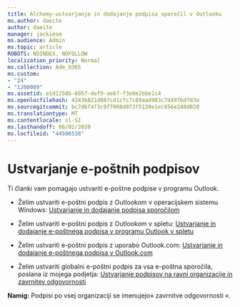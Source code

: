 ```yaml
---
title: Alchemy-ustvarjanje in dodajanje podpisa sporočil v Outlooku
ms.author: daeite
author: daeite
manager: jackiesm
ms.audience: Admin
ms.topic: article
ROBOTS: NOINDEX, NOFOLLOW
localization_priority: Normal
ms.collection: Adm_O365
ms.custom:
- "24"
- "1200009"
ms.assetid: e1d1258b-6057-4ef9-ae67-f3e0e2bbe1c4
ms.openlocfilehash: 4243b821d087cd1cfc7c89aad983c7d497bd7d3e
ms.sourcegitcommit: bc7d6f4f3c9f7060d073f5130e1ec856e248d020
ms.translationtype: MT
ms.contentlocale: sl-SI
ms.lasthandoff: 06/02/2020
ms.locfileid: "44506538"
---
```

# <a name="creating-email-signatures"></a>Ustvarjanje e-poštnih podpisov

Ti članki vam pomagajo ustvariti e-poštne podpise v programu Outlook.
  
- Želim ustvariti e-poštni podpis z Outlookom v operacijskem sistemu Windows: [Ustvarjanje in dodajanje podpisa sporočilom](https://support.office.com/article/8ee5d4f4-68fd-464a-a1c1-0e1c80bb27f2.aspx)
  
- Želim ustvariti e-poštni podpis z Outlookom v spletu: [Ustvarjanje in dodajanje e-poštnega podpisa v programu Outlook v spletu](https://support.office.com/article/5ff9dcfd-d3f1-447b-b2e9-39f91b074ea3.aspx)

- Želim ustvariti e-poštni podpis z uporabo Outlook.com: [Ustvarjanje in dodajanje e-poštnega podpisa v Outlook.com](https://support.office.com/article/776d9006-abdf-444e-b5b7-a61821dff034.aspx)

- Želim ustvariti globalni e-poštni podpis za vsa e-poštna sporočila, poslana iz mojega podjetja: [Ustvarjanje podpisov na ravni organizacije in zavrnitev odgovornosti](https://docs.microsoft.com/microsoft-365/admin/setup/create-signatures-and-disclaimers)

 **Namig:** Podpisi po vsej organizaciji se imenujejo» zavrnitve odgovornosti «.
  